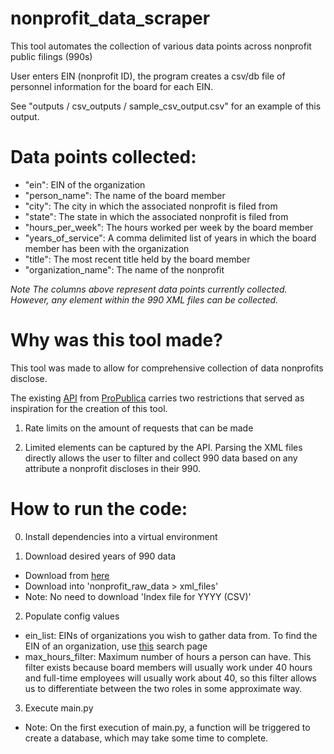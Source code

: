 # nonprofit_data_scraper

This tool automates the collection of various data points across nonprofit public filings (990s)

User enters EIN (nonprofit ID), the program creates a csv/db file of personnel information for the board for each EIN. 

See "outputs / csv_outputs / sample_csv_output.csv" for an example of this output.


# Data points collected:
  - "ein": EIN of the organization
  - "person_name": The name of the board member
  - "city": The city in which the associated nonprofit is filed from
  - "state": The state in which the associated nonprofit is filed from
  - "hours_per_week": The hours worked per week by the board member
  - "years_of_service": A comma delimited list of years in which the board member has been with the organization
  - "title": The most recent title held by the board member
  - "organization_name": The name of the nonprofit

_Note  The columns above represent data points currently collected. However, any element within the 990 XML files can be collected._


# Why was this tool made?

This tool was made to allow for comprehensive collection of data nonprofits disclose.

The existing [API](https://projects.propublica.org/nonprofits/api) from [ProPublica](https://www.propublica.org/) carries two restrictions that served as inspiration for the creation of this tool.

1. Rate limits on the amount of requests that can be made

2. Limited elements can be captured by the API. Parsing the XML files directly allows the user to filter and collect 990 data based on any attribute a nonprofit discloses in their 990.


# How to run the code:

0. Install dependencies into a virtual environment

1. Download desired years of 990 data  
  - Download from [here](https://www.irs.gov/charities-non-profits/form-990-series-downloads)  
  - Download into 'nonprofit_raw_data > xml_files'  
  - Note: No need to download 'Index file for YYYY (CSV)'  

2. Populate config values  
  - ein_list: EINs of organizations you wish to gather data from. To find the EIN of an organization, use [this](https://projects.propublica.org/nonprofits/) search page  
  - max_hours_filter: Maximum number of hours a person can have. This filter exists because board members will usually work under 40 hours and full-time employees will usually work about 40, so this filter allows us to differentiate between the two roles in some approximate way.  

3. Execute main.py  
  - Note: On the first execution of main.py, a function will be triggered to create a database, which may take some time to complete.
